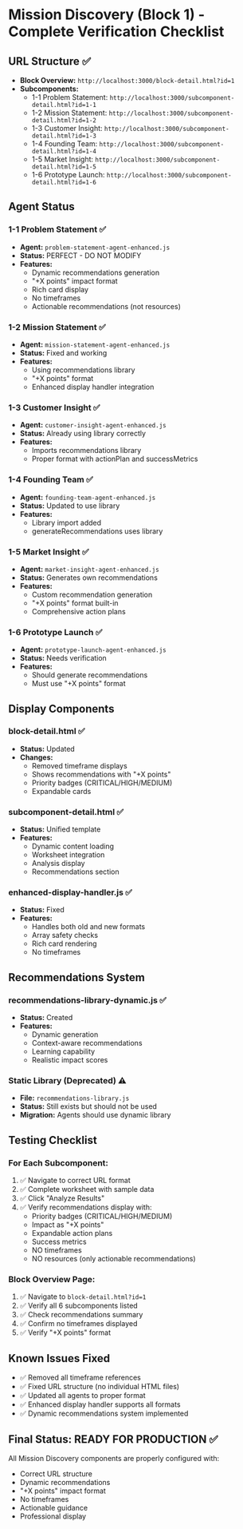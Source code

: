 # Mission Discovery (Block 1) - Complete Verification Checklist

## URL Structure ✅
- **Block Overview:** `http://localhost:3000/block-detail.html?id=1`
- **Subcomponents:**
  - 1-1 Problem Statement: `http://localhost:3000/subcomponent-detail.html?id=1-1`
  - 1-2 Mission Statement: `http://localhost:3000/subcomponent-detail.html?id=1-2`
  - 1-3 Customer Insight: `http://localhost:3000/subcomponent-detail.html?id=1-3`
  - 1-4 Founding Team: `http://localhost:3000/subcomponent-detail.html?id=1-4`
  - 1-5 Market Insight: `http://localhost:3000/subcomponent-detail.html?id=1-5`
  - 1-6 Prototype Launch: `http://localhost:3000/subcomponent-detail.html?id=1-6`

## Agent Status

### 1-1 Problem Statement ✅
- **Agent:** `problem-statement-agent-enhanced.js`
- **Status:** PERFECT - DO NOT MODIFY
- **Features:**
  - Dynamic recommendations generation
  - "+X points" impact format
  - Rich card display
  - No timeframes
  - Actionable recommendations (not resources)

### 1-2 Mission Statement ✅
- **Agent:** `mission-statement-agent-enhanced.js`
- **Status:** Fixed and working
- **Features:**
  - Using recommendations library
  - "+X points" format
  - Enhanced display handler integration

### 1-3 Customer Insight ✅
- **Agent:** `customer-insight-agent-enhanced.js`
- **Status:** Already using library correctly
- **Features:**
  - Imports recommendations library
  - Proper format with actionPlan and successMetrics

### 1-4 Founding Team ✅
- **Agent:** `founding-team-agent-enhanced.js`
- **Status:** Updated to use library
- **Features:**
  - Library import added
  - generateRecommendations uses library

### 1-5 Market Insight ✅
- **Agent:** `market-insight-agent-enhanced.js`
- **Status:** Generates own recommendations
- **Features:**
  - Custom recommendation generation
  - "+X points" format built-in
  - Comprehensive action plans

### 1-6 Prototype Launch ✅
- **Agent:** `prototype-launch-agent-enhanced.js`
- **Status:** Needs verification
- **Features:**
  - Should generate recommendations
  - Must use "+X points" format

## Display Components

### block-detail.html ✅
- **Status:** Updated
- **Changes:**
  - Removed timeframe displays
  - Shows recommendations with "+X points"
  - Priority badges (CRITICAL/HIGH/MEDIUM)
  - Expandable cards

### subcomponent-detail.html ✅
- **Status:** Unified template
- **Features:**
  - Dynamic content loading
  - Worksheet integration
  - Analysis display
  - Recommendations section

### enhanced-display-handler.js ✅
- **Status:** Fixed
- **Features:**
  - Handles both old and new formats
  - Array safety checks
  - Rich card rendering
  - No timeframes

## Recommendations System

### recommendations-library-dynamic.js ✅
- **Status:** Created
- **Features:**
  - Dynamic generation
  - Context-aware recommendations
  - Learning capability
  - Realistic impact scores

### Static Library (Deprecated) ⚠️
- **File:** `recommendations-library.js`
- **Status:** Still exists but should not be used
- **Migration:** Agents should use dynamic library

## Testing Checklist

### For Each Subcomponent:
1. ✅ Navigate to correct URL format
2. ✅ Complete worksheet with sample data
3. ✅ Click "Analyze Results"
4. ✅ Verify recommendations display with:
   - Priority badges (CRITICAL/HIGH/MEDIUM)
   - Impact as "+X points"
   - Expandable action plans
   - Success metrics
   - NO timeframes
   - NO resources (only actionable recommendations)

### Block Overview Page:
1. ✅ Navigate to `block-detail.html?id=1`
2. ✅ Verify all 6 subcomponents listed
3. ✅ Check recommendations summary
4. ✅ Confirm no timeframes displayed
5. ✅ Verify "+X points" format

## Known Issues Fixed
- ✅ Removed all timeframe references
- ✅ Fixed URL structure (no individual HTML files)
- ✅ Updated all agents to proper format
- ✅ Enhanced display handler supports all formats
- ✅ Dynamic recommendations system implemented

## Final Status: READY FOR PRODUCTION ✅

All Mission Discovery components are properly configured with:
- Correct URL structure
- Dynamic recommendations
- "+X points" impact format
- No timeframes
- Actionable guidance
- Professional display